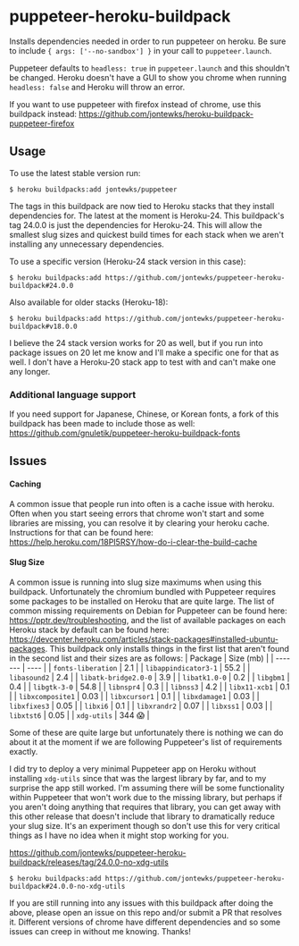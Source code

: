 # puppeteer-heroku-buildpack

Installs dependencies needed in order to run puppeteer on heroku. Be sure to include `{ args: ['--no-sandbox'] }` in your call to `puppeteer.launch`.

Puppeteer defaults to `headless: true` in `puppeteer.launch` and this shouldn't be changed. Heroku doesn't have a GUI to show you chrome when running `headless: false` and Heroku will throw an error.

If you want to use puppeteer with firefox instead of chrome, use this buildpack instead: https://github.com/jontewks/heroku-buildpack-puppeteer-firefox

## Usage

To use the latest stable version run:

```sh-session
$ heroku buildpacks:add jontewks/puppeteer
```

The tags in this buildpack are now tied to Heroku stacks that they install dependencies for. The latest at the moment is Heroku-24. This buildpack's tag 24.0.0 is just the dependencies for Heroku-24. This will allow the smallest slug sizes and quickest build times for each stack when we aren't installing any unnecessary dependencies.

To use a specific version (Heroku-24 stack version in this case):

```sh-session
$ heroku buildpacks:add https://github.com/jontewks/puppeteer-heroku-buildpack#24.0.0
```

Also available for older stacks (Heroku-18):

```sh-session
$ heroku buildpacks:add https://github.com/jontewks/puppeteer-heroku-buildpack#v18.0.0
```

I believe the 24 stack version works for 20 as well, but if you run into package issues on 20 let me know and I'll make a specific one for that as well. I don't have a Heroku-20 stack app to test with and can't make one any longer.

### Additional language support

If you need support for Japanese, Chinese, or Korean fonts, a fork of this buildpack has been made to include those as well: https://github.com/gnuletik/puppeteer-heroku-buildpack-fonts

## Issues

#### Caching

A common issue that people run into often is a cache issue with heroku. Often when you start seeing errors that chrome won't start and some libraries are missing, you can resolve it by clearing your heroku cache. Instructions for that can be found here: https://help.heroku.com/18PI5RSY/how-do-i-clear-the-build-cache

#### Slug Size

A common issue is running into slug size maximums when using this buildpack. Unfortunately the chromium bundled with Puppeteer requires some packages to be installed on Heroku that are quite large. The list of common missing requirements on Debian for Puppeteer can be found here: https://pptr.dev/troubleshooting, and the list of available packages on each Heroku stack by default can be found here: https://devcenter.heroku.com/articles/stack-packages#installed-ubuntu-packages. This buildpack only installs things in the first list that aren't found in the second list and their sizes are as follows:
| Package | Size (mb) |
| ------- | ---- |
| `fonts-liberation` | 2.1 |
| `libappindicator3-1` | 55.2 |
| `libasound2` | 2.4 |
| `libatk-bridge2.0-0` | 3.9 |
| `libatk1.0-0` | 0.2 |
| `libgbm1` | 0.4 |
| `libgtk-3-0` | 54.8 |
| `libnspr4` | 0.3 |
| `libnss3` | 4.2 |
| `libx11-xcb1` | 0.1 |
| `libxcomposite1` | 0.03 |
| `libxcursor1` | 0.1 |
| `libxdamage1` | 0.03 |
| `libxfixes3` | 0.05 |
| `libxi6` | 0.1 |
| `libxrandr2` | 0.07 |
| `libxss1` | 0.03 |
| `libxtst6` | 0.05 |
| `xdg-utils` | 344 😱 |

Some of these are quite large but unfortunately there is nothing we can do about it at the moment if we are following Puppeteer's list of requirements exactly.

I did try to deploy a very minimal Puppeteer app on Heroku without installing `xdg-utils` since that was the largest library by far, and to my surprise the app still worked. I'm assuming there will be some functionality within Puppeteer that won't work due to the missing library, but perhaps if you aren't doing anything that requires that library, you can get away with this other release that doesn't include that library to dramatically reduce your slug size. It's an experiment though so don't use this for very critical things as I have no idea when it might stop working for you.

https://github.com/jontewks/puppeteer-heroku-buildpack/releases/tag/24.0.0-no-xdg-utils

```sh-session
$ heroku buildpacks:add https://github.com/jontewks/puppeteer-heroku-buildpack#24.0.0-no-xdg-utils
```

If you are still running into any issues with this buildpack after doing the above, please open an issue on this repo and/or submit a PR that resolves it. Different versions of chrome have different dependencies and so some issues can creep in without me knowing. Thanks!
